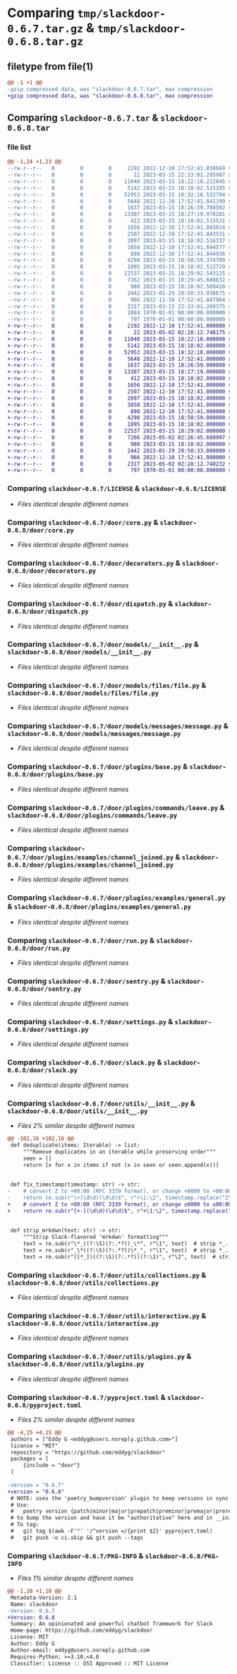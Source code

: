 # Comparing `tmp/slackdoor-0.6.7.tar.gz` & `tmp/slackdoor-0.6.8.tar.gz`

## filetype from file(1)

```diff
@@ -1 +1 @@
-gzip compressed data, was "slackdoor-0.6.7.tar", max compression
+gzip compressed data, was "slackdoor-0.6.8.tar", max compression
```

## Comparing `slackdoor-0.6.7.tar` & `slackdoor-0.6.8.tar`

### file list

```diff
@@ -1,24 +1,23 @@
--rw-r--r--   0        0        0     2192 2022-12-10 17:52:41.838669 slackdoor-0.6.7/LICENSE
--rw-r--r--   0        0        0       22 2023-03-15 22:33:01.285987 slackdoor-0.6.7/door/__init__.py
--rw-r--r--   0        0        0    11040 2023-03-15 18:22:18.222845 slackdoor-0.6.7/door/core.py
--rw-r--r--   0        0        0     5142 2023-03-15 18:18:02.515195 slackdoor-0.6.7/door/decorators.py
--rw-r--r--   0        0        0    52953 2023-03-15 18:32:18.532794 slackdoor-0.6.7/door/dispatch.py
--rw-r--r--   0        0        0     5648 2022-12-10 17:52:41.841199 slackdoor-0.6.7/door/models/__init__.py
--rw-r--r--   0        0        0     1637 2023-03-15 18:26:59.708502 slackdoor-0.6.7/door/models/files/file.py
--rw-r--r--   0        0        0    13307 2023-03-15 18:27:19.978281 slackdoor-0.6.7/door/models/messages/message.py
--rw-r--r--   0        0        0      412 2023-03-15 18:18:02.515531 slackdoor-0.6.7/door/plugins/__init__.py
--rw-r--r--   0        0        0     1656 2022-12-10 17:52:41.843014 slackdoor-0.6.7/door/plugins/base.py
--rw-r--r--   0        0        0     2507 2022-12-10 17:52:41.843531 slackdoor-0.6.7/door/plugins/commands/leave.py
--rw-r--r--   0        0        0     2097 2023-03-15 18:18:02.516337 slackdoor-0.6.7/door/plugins/examples/channel_joined.py
--rw-r--r--   0        0        0     3858 2022-12-10 17:52:41.844577 slackdoor-0.6.7/door/plugins/examples/general.py
--rw-r--r--   0        0        0      898 2022-12-10 17:52:41.844936 slackdoor-0.6.7/door/run.py
--rw-r--r--   0        0        0     4298 2023-03-15 18:50:59.374709 slackdoor-0.6.7/door/sentry.py
--rw-r--r--   0        0        0     1895 2023-03-15 18:18:02.512729 slackdoor-0.6.7/door/settings.py
--rw-r--r--   0        0        0    22537 2023-03-15 18:29:02.543125 slackdoor-0.6.7/door/slack.py
--rw-r--r--   0        0        0     7262 2023-03-15 18:29:45.608632 slackdoor-0.6.7/door/utils/__init__.py
--rw-r--r--   0        0        0      980 2023-03-15 18:18:02.509410 slackdoor-0.6.7/door/utils/collections.py
--rw-r--r--   0        0        0     2442 2023-01-29 20:50:33.038675 slackdoor-0.6.7/door/utils/interactive.py
--rw-r--r--   0        0        0      966 2022-12-10 17:52:41.847964 slackdoor-0.6.7/door/utils/plugins.py
--rw-r--r--   0        0        0     2317 2023-03-15 22:33:01.268375 slackdoor-0.6.7/pyproject.toml
--rw-r--r--   0        0        0     1084 1970-01-01 00:00:00.000000 slackdoor-0.6.7/setup.py
--rw-r--r--   0        0        0      797 1970-01-01 00:00:00.000000 slackdoor-0.6.7/PKG-INFO
+-rw-r--r--   0        0        0     2192 2022-12-10 17:52:41.000000 slackdoor-0.6.8/LICENSE
+-rw-r--r--   0        0        0       22 2023-05-02 02:28:12.748175 slackdoor-0.6.8/door/__init__.py
+-rw-r--r--   0        0        0    11040 2023-03-15 18:22:18.000000 slackdoor-0.6.8/door/core.py
+-rw-r--r--   0        0        0     5142 2023-03-15 18:18:02.000000 slackdoor-0.6.8/door/decorators.py
+-rw-r--r--   0        0        0    52953 2023-03-15 18:32:18.000000 slackdoor-0.6.8/door/dispatch.py
+-rw-r--r--   0        0        0     5648 2022-12-10 17:52:41.000000 slackdoor-0.6.8/door/models/__init__.py
+-rw-r--r--   0        0        0     1637 2023-03-15 18:26:59.000000 slackdoor-0.6.8/door/models/files/file.py
+-rw-r--r--   0        0        0    13307 2023-03-15 18:27:19.000000 slackdoor-0.6.8/door/models/messages/message.py
+-rw-r--r--   0        0        0      412 2023-03-15 18:18:02.000000 slackdoor-0.6.8/door/plugins/__init__.py
+-rw-r--r--   0        0        0     1656 2022-12-10 17:52:41.000000 slackdoor-0.6.8/door/plugins/base.py
+-rw-r--r--   0        0        0     2507 2022-12-10 17:52:41.000000 slackdoor-0.6.8/door/plugins/commands/leave.py
+-rw-r--r--   0        0        0     2097 2023-03-15 18:18:02.000000 slackdoor-0.6.8/door/plugins/examples/channel_joined.py
+-rw-r--r--   0        0        0     3858 2022-12-10 17:52:41.000000 slackdoor-0.6.8/door/plugins/examples/general.py
+-rw-r--r--   0        0        0      898 2022-12-10 17:52:41.000000 slackdoor-0.6.8/door/run.py
+-rw-r--r--   0        0        0     4298 2023-03-15 18:50:59.000000 slackdoor-0.6.8/door/sentry.py
+-rw-r--r--   0        0        0     1895 2023-03-15 18:18:02.000000 slackdoor-0.6.8/door/settings.py
+-rw-r--r--   0        0        0    22537 2023-03-15 18:29:02.000000 slackdoor-0.6.8/door/slack.py
+-rw-r--r--   0        0        0     7266 2023-05-02 02:26:45.689997 slackdoor-0.6.8/door/utils/__init__.py
+-rw-r--r--   0        0        0      980 2023-03-15 18:18:02.000000 slackdoor-0.6.8/door/utils/collections.py
+-rw-r--r--   0        0        0     2442 2023-01-29 20:50:33.000000 slackdoor-0.6.8/door/utils/interactive.py
+-rw-r--r--   0        0        0      966 2022-12-10 17:52:41.000000 slackdoor-0.6.8/door/utils/plugins.py
+-rw-r--r--   0        0        0     2317 2023-05-02 02:28:12.740232 slackdoor-0.6.8/pyproject.toml
+-rw-r--r--   0        0        0      797 1970-01-01 00:00:00.000000 slackdoor-0.6.8/PKG-INFO
```

### Comparing `slackdoor-0.6.7/LICENSE` & `slackdoor-0.6.8/LICENSE`

 * *Files identical despite different names*

### Comparing `slackdoor-0.6.7/door/core.py` & `slackdoor-0.6.8/door/core.py`

 * *Files identical despite different names*

### Comparing `slackdoor-0.6.7/door/decorators.py` & `slackdoor-0.6.8/door/decorators.py`

 * *Files identical despite different names*

### Comparing `slackdoor-0.6.7/door/dispatch.py` & `slackdoor-0.6.8/door/dispatch.py`

 * *Files identical despite different names*

### Comparing `slackdoor-0.6.7/door/models/__init__.py` & `slackdoor-0.6.8/door/models/__init__.py`

 * *Files identical despite different names*

### Comparing `slackdoor-0.6.7/door/models/files/file.py` & `slackdoor-0.6.8/door/models/files/file.py`

 * *Files identical despite different names*

### Comparing `slackdoor-0.6.7/door/models/messages/message.py` & `slackdoor-0.6.8/door/models/messages/message.py`

 * *Files identical despite different names*

### Comparing `slackdoor-0.6.7/door/plugins/base.py` & `slackdoor-0.6.8/door/plugins/base.py`

 * *Files identical despite different names*

### Comparing `slackdoor-0.6.7/door/plugins/commands/leave.py` & `slackdoor-0.6.8/door/plugins/commands/leave.py`

 * *Files identical despite different names*

### Comparing `slackdoor-0.6.7/door/plugins/examples/channel_joined.py` & `slackdoor-0.6.8/door/plugins/examples/channel_joined.py`

 * *Files identical despite different names*

### Comparing `slackdoor-0.6.7/door/plugins/examples/general.py` & `slackdoor-0.6.8/door/plugins/examples/general.py`

 * *Files identical despite different names*

### Comparing `slackdoor-0.6.7/door/run.py` & `slackdoor-0.6.8/door/run.py`

 * *Files identical despite different names*

### Comparing `slackdoor-0.6.7/door/sentry.py` & `slackdoor-0.6.8/door/sentry.py`

 * *Files identical despite different names*

### Comparing `slackdoor-0.6.7/door/settings.py` & `slackdoor-0.6.8/door/settings.py`

 * *Files identical despite different names*

### Comparing `slackdoor-0.6.7/door/slack.py` & `slackdoor-0.6.8/door/slack.py`

 * *Files identical despite different names*

### Comparing `slackdoor-0.6.7/door/utils/__init__.py` & `slackdoor-0.6.8/door/utils/__init__.py`

 * *Files 2% similar despite different names*

```diff
@@ -102,16 +102,16 @@
 def deduplicate(items: Iterable) -> list:
     """Remove duplicates in an iterable while preserving order"""
     seen = []
     return [x for x in items if not (x in seen or seen.append(x))]
 
 
 def fix_timestamp(timestamp: str) -> str:
-    # convert Z to +00:00 (RFC 3339 format), or change +0000 to +00:00, so datetime.fromisoformat works
-    return re.sub(r"\+(\d\d)(\d\d)$", r"+\1:\2", timestamp.replace("Z", "+00:00"))
+    # convert Z to +00:00 (RFC 3339 format), or change ±0000 to ±00:00, so datetime.fromisoformat works
+    return re.sub(r"[+-](\d\d)(\d\d)$", r"+\1:\2", timestamp.replace("Z", "+00:00"))
 
 
 def strip_mrkdwn(text: str) -> str:
     """Strip Slack-flavored 'mrkdwn' formatting"""
     text = re.sub(r"\*_((?:\S)(?:.*?))_\*", r"\1", text)  # strip *_..._*
     text = re.sub(r"_\*((?:\S)(?:.*?))\*_", r"\1", text)  # strip *_..._*
     text = re.sub(r"([*_])((?:\S)(?:.*?))(?:\1)", r"\2", text)  # strip *...* or _..._
```

### Comparing `slackdoor-0.6.7/door/utils/collections.py` & `slackdoor-0.6.8/door/utils/collections.py`

 * *Files identical despite different names*

### Comparing `slackdoor-0.6.7/door/utils/interactive.py` & `slackdoor-0.6.8/door/utils/interactive.py`

 * *Files identical despite different names*

### Comparing `slackdoor-0.6.7/door/utils/plugins.py` & `slackdoor-0.6.8/door/utils/plugins.py`

 * *Files identical despite different names*

### Comparing `slackdoor-0.6.7/pyproject.toml` & `slackdoor-0.6.8/pyproject.toml`

 * *Files 2% similar despite different names*

```diff
@@ -4,15 +4,15 @@
 authors = ["Eddy G <eddyg@users.noreply.github.com>"]
 license = "MIT"
 repository = "https://github.com/eddyg/slackdoor"
 packages = [
     {include = "door"}
 ]
 
-version = "0.6.7"
+version = "0.6.8"
 # NOTE: uses the 'poetry_bumpversion' plugin to keep versions in sync
 # Use:
 #   poetry version {patch|minor|major|prepatch|preminor|premajor|prerelease}
 # to bump the version and have it be "authoritative" here and in __init__
 # To tag:
 #   git tag $(awk -F'"' '/^version =/{print $2}' pyproject.toml)
 #   git push -o ci.skip && git push --tags
```

### Comparing `slackdoor-0.6.7/PKG-INFO` & `slackdoor-0.6.8/PKG-INFO`

 * *Files 1% similar despite different names*

```diff
@@ -1,10 +1,10 @@
 Metadata-Version: 2.1
 Name: slackdoor
-Version: 0.6.7
+Version: 0.6.8
 Summary: An opinionated and powerful chatbot framework for Slack
 Home-page: https://github.com/eddyg/slackdoor
 License: MIT
 Author: Eddy G
 Author-email: eddyg@users.noreply.github.com
 Requires-Python: >=3.10,<4.0
 Classifier: License :: OSI Approved :: MIT License
```

